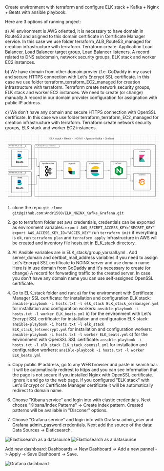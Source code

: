 Create environment with terraform and configure ELK stack + Kafka + Nginx + Beats with ansible playbook.

Here are 3 options of running project:

a) All environment is AWS oriented, it is necessary to have domain in Route53 and asigned to this domain certificate in Certificate Manager service. In this case we use folder terraform_ALB_Route53_managed for creation infrastructure with terraform. Terraform create: Application Load Balancer, Load Balancer target group, Load Balancer listeners, A record related to DNS subdomain, network security groups, ELK stack and worker EC2 instances.

b) We have domain from other domain provier (f.e. GoDaddy in my case) and secure HTTPS connection with Let's Encrypt SSL certificate. In this case we use folder terraform_terraform_EC2_managed for creation infrastructure with terraform. Terraform create network security groups, ELK stack and worker EC2 instances. We need to create (or change) manually A record in our domain provider configuration for assignation with public IP address.

c) We don't have any domain and secure HTTPS connection with OpenSSL certificate. In this case we use folder terraform_terraform_EC2_managed for creation infrastructure with terraform. Terraform create network security groups, ELK stack and worker EC2 instances.

![ELK Stack + Beats + Kafka + NGINX + Grafana](ELK_stack_diagram.png)

1.  clone the repo
    ```git clone git@github.com:Andr1500/ELK_NGINX_Kafka_Grafana.git```

2.  go to terraform folder
    set aws credentials, credentials can be exported as environment variables:
   ```export AWS_SECRET_ACCESS_KEY="SECRET_KEY"```
   ```export AWS_ACCESS_KEY_ID="ACCES_KEY"```
    run ```terraform init```
    if everything is ok, run ```terraform plan``` and ```terraform apply```
    Infrastructure in AWS will be created and inventory file hosts.txt in ELK_stack directory.

3. All Ansible variables are in ELK_stack/group_vars/all.yml . Add server_domain and certbot_mail_address variables if you need to assign Let's Encrypt SSL certificate to NGINX server and use domain name. Here is in use domain from GoDaddy and it's necessary to create (or change) A record for forwarding traffic to the created server. In case you don't have any domain name you can use self-assigned OpenSSL certificate.

4. Go to ELK_stack folder and run:
a) for the enviromnent with Sertificate Manager SSL certificate:
  for installation and configuration ELK stack:
    ``` ansible-playbook -i hosts.txt -l elk_stack ELK_stack_cermanager.yml ```
  for installation and configuration workers:
    ``` ansible-playbook -i hosts.txt -l worker ELK_beats.yml ```
b) for the environment with Let's Encrypt SSL certificate:
for installation and configuration ELK stack:
  ```ansible-playbook -i hosts.txt -l elk_stack ELK_stack_letsencrypt.yml```
for installation and configuration workers:
  ```ansible-playbook -i hosts.txt -l worker ELK_beats.yml```
c) for the environment with OpenSSL SSL certificate:
```ansible-playbook -i hosts.txt -l elk_stack ELK_stack_openssl.yml```
for installation and configuration workers:
```ansible-playbook -i hosts.txt -l worker ELK_beats.yml```

5. Copy public IP address, go to any WEB browser and paste in search bar. It will be automatically redirest to https and you can see information that the page is not secure if you installed Nginx with OpenSSL certificate. Ignore it and go to the web page. If you configured "ELK stack" with Let's Encrypt or Certificate Manager certificate it will be automatically redirect to domain name.

6. Choose "Kibana service" and login into with elastic credentials. Next choose "Kibana/Index Patterns" -> Create index pattern. Created patterns will be available in "Disconer" options.

7. Choose "Grafana service" and login into with Grafana admin_user and Grafana admin_pasword credentials. Next add the source of the data: Data Sources -> Elaticsearch.

![Elasticsearch as a datasource](grafana_elastic_source1.png)
![Elasticsearch as a datasource](grafana_elastic_source2.png)

Add new dashboard: Dashboards -> New Dashboard -> Add a new pannel -> Apply -> Save Dashboard -> Save.

![Grafana dashboard](grafana_dashboard.png)
